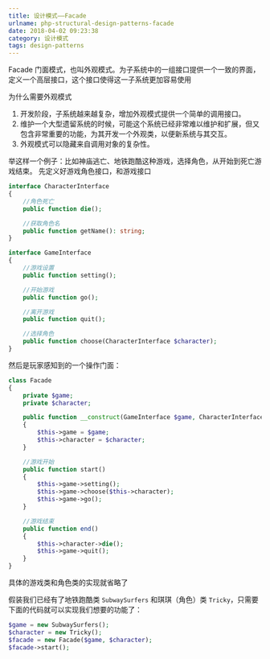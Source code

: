 ```yaml
---
title: 设计模式——Facade
urlname: php-structural-design-patterns-facade
date: 2018-04-02 09:23:38
category: 设计模式
tags: design-patterns
---
```


Facade 门面模式，也叫外观模式。为子系统中的一组接口提供一个一致的界面，定义一个高层接口，这个接口使得这一子系统更加容易使用

<!-- more -->

为什么需要外观模式

1. 开发阶段，子系统越来越复杂，增加外观模式提供一个简单的调用接口。
2. 维护一个大型遗留系统的时候，可能这个系统已经非常难以维护和扩展，但又包含非常重要的功能，为其开发一个外观类，以便新系统与其交互。
3. 外观模式可以隐藏来自调用对象的复杂性。

举这样一个例子：比如神庙逃亡、地铁跑酷这种游戏，选择角色，从开始到死亡游戏结束。
先定义好游戏角色接口，和游戏接口

```php CharacterInterface.php 游戏角色
interface CharacterInterface
{
    //角色死亡
    public function die();

    //获取角色名
    public function getName(): string;
}
```

```php GameInterface.php 游戏
interface GameInterface
{
    //游戏设置
    public function setting();

    //开始游戏
    public function go();

    //离开游戏
    public function quit();

    //选择角色
    public function choose(CharacterInterface $character);
}
```

然后是玩家感知到的一个操作门面：

```php Facade.php
class Facade
{
    private $game;
    private $character;

    public function __construct(GameInterface $game, CharacterInterface $character)
    {
        $this->game = $game;
        $this->character = $character;
    }

    //游戏开始
    public function start()
    {
        $this->game->setting();
        $this->game->choose($this->character);
        $this->game->go();
    }

    //游戏结束
    public function end()
    {
        $this->character->die();
        $this->game->quit();
    }
}
```

具体的游戏类和角色类的实现就省略了

假装我们已经有了地铁跑酷类 `SubwaySurfers` 和琪琪（角色）类 `Tricky`，只需要下面的代码就可以实现我们想要的功能了：

```php
$game = new SubwaySurfers();
$character = new Tricky();
$facade = new Facade($game, $character);
$facade->start();
```
